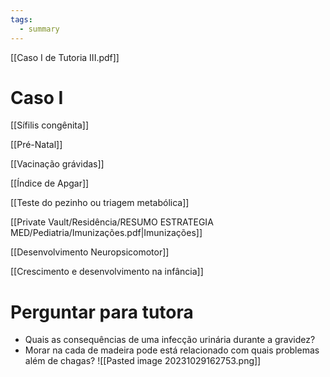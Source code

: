 ```yaml
---
tags:
  - summary
---
```

[[Caso I de Tutoria III.pdf]]

# Caso I 
[[Sífilis congênita]]

[[Pré-Natal]]

[[Vacinação grávidas]]

[[Índice de Apgar]]

[[Teste do pezinho ou triagem metabólica]]

[[Private Vault/Residência/RESUMO ESTRATEGIA MED/Pediatria/Imunizações.pdf|Imunizações]]

[[Desenvolvimento Neuropsicomotor]]

[[Crescimento e desenvolvimento na infância]]

# Perguntar para tutora
* Quais as consequências de uma infecção urinária durante a gravidez? 
* Morar na cada de madeira pode está relacionado com quais problemas além de chagas? 
![[Pasted image 20231029162753.png]]
